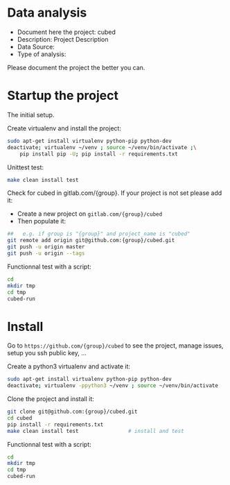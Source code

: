 # Data analysis
- Document here the project: cubed
- Description: Project Description
- Data Source:
- Type of analysis:

Please document the project the better you can.

# Startup the project

The initial setup.

Create virtualenv and install the project:
```bash
sudo apt-get install virtualenv python-pip python-dev
deactivate; virtualenv ~/venv ; source ~/venv/bin/activate ;\
    pip install pip -U; pip install -r requirements.txt
```

Unittest test:
```bash
make clean install test
```

Check for cubed in gitlab.com/{group}.
If your project is not set please add it:

- Create a new project on `gitlab.com/{group}/cubed`
- Then populate it:

```bash
##   e.g. if group is "{group}" and project_name is "cubed"
git remote add origin git@github.com:{group}/cubed.git
git push -u origin master
git push -u origin --tags
```

Functionnal test with a script:

```bash
cd
mkdir tmp
cd tmp
cubed-run
```

# Install

Go to `https://github.com/{group}/cubed` to see the project, manage issues,
setup you ssh public key, ...

Create a python3 virtualenv and activate it:

```bash
sudo apt-get install virtualenv python-pip python-dev
deactivate; virtualenv -ppython3 ~/venv ; source ~/venv/bin/activate
```

Clone the project and install it:

```bash
git clone git@github.com:{group}/cubed.git
cd cubed
pip install -r requirements.txt
make clean install test                # install and test
```
Functionnal test with a script:

```bash
cd
mkdir tmp
cd tmp
cubed-run
```
